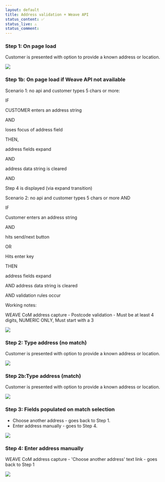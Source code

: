 ```yaml
---
layout: default
title: Address validation + Weave API
status_content: ✅
status_live: ⚠️
status_comment:
---
```


### Step 1: On page load
Customer is presented with option to provide a known address or location.

![](img/AddressValidation_step2B.png) 


### Step 1b: On page load if Weave API not available
Scenario 1: 
no api and customer types 5 chars or more:

IF

CUSTOMER enters an address string

AND

loses focus of address field

THEN,

address fields expand

AND

address data string is cleared

AND

Step 4 is displayed (via expand transition)



Scenario 2:
no api and customer types 5 chars or more AND

IF

Customer enters an address string

AND

hits send/next button

OR

Hits enter key

THEN

address fields expand

AND address data string is cleared

AND validation rules occur


Working notes:

WEAVE CoM address capture - Postcode validation - Must be at least 4 digits, NUMERIC ONLY, Must start with a 3

![](img/AddressValidation_step2B.png) 


### Step 2: Type address (no match)
Customer is presented with option to provide a known address or location.

![](img/AddressValidation_step2B.png) 


### Step 2b:Type address (match)
Customer is presented with option to provide a known address or location.

![](img/AddressValidation_step2A.png) 


### Step 3: Fields populated on match selection
- Choose another address - goes back to Step 1. 
- Enter address manually - goes to Step 4.

![](img/AddressValidation_step4_WEAVE_PROPERTYID.png) 

### Step 4: Enter address manually
WEAVE CoM address capture - 'Choose another address' text link - goes back to Step 1

![](img/AddressValidation_step5_WEAVE_CoM.png) 
